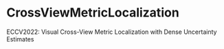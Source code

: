 # CrossViewMetricLocalization
ECCV2022: Visual Cross-View Metric Localization with Dense Uncertainty Estimates
